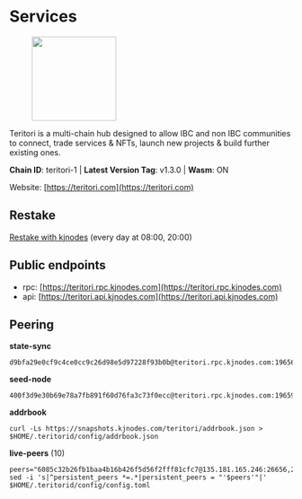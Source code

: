 # Services

<figure><img src="https://raw.githubusercontent.com/kj89/testnet_manuals/main/pingpub/logos/teritori.png" width="150" alt=""><figcaption></figcaption></figure>

Teritori is a multi-chain hub designed to allow IBC and non IBC communities  to connect, trade services & NFTs, launch new projects & build further existing ones.

**Chain ID**: teritori-1 | **Latest Version Tag**: v1.3.0 | **Wasm**: ON

Website: [https://teritori.com](https://teritori.com)

## Restake

[Restake with kjnodes](https://restake.app/teritori/torivaloper184ln03hkpt75uhrrr26f66kvcqvf4yn4nc2xjm) (every day at 08:00, 20:00)
## Public endpoints

* rpc: [https://teritori.rpc.kjnodes.com](https://teritori.rpc.kjnodes.com)
* api: [https://teritori.api.kjnodes.com](https://teritori.api.kjnodes.com)

## Peering

**state-sync**

```
d9bfa29e0cf9c4ce0cc9c26d98e5d97228f93b0b@teritori.rpc.kjnodes.com:19656
```

**seed-node**

```
400f3d9e30b69e78a7fb891f60d76fa3c73f0ecc@teritori.rpc.kjnodes.com:19659
```

**addrbook**
```
curl -Ls https://snapshots.kjnodes.com/teritori/addrbook.json > $HOME/.teritorid/config/addrbook.json
```

**live-peers** (10)
```
peers="6085c32b26fb1baa4b16b426f5d56f2fff81cfc7@135.181.165.246:26656,2b4f46e601fb4ede2a0c98976337e3afdaa50dac@65.108.238.102:15956,8ac41af54dfd91c41de71cde222a55670f2f405d@141.95.65.73:15956,4d6c820a7d426ad934a5e51f2e020836f0378919@116.202.143.91:26656,8f28518afd31a42ea81bb3232a50ab0cec4dcdf7@51.158.236.131:26656,fefd8ffb33a5d6ae194f082a39c4bb713da3a06b@167.86.86.197:36656,106490318e51355bc6d72e7941a0080f8b8256b9@185.16.39.14:26656,d9bfa29e0cf9c4ce0cc9c26d98e5d97228f93b0b@65.109.88.38:19656,5a98d637a16b16bf425a4a785c9d11a7d1e5b8a0@65.21.131.215:26736,43da931d00da102c002e0a227de7258b8fb1871a@144.126.135.53:26656"
sed -i 's|^persistent_peers *=.*|persistent_peers = "'$peers'"|' $HOME/.teritorid/config/config.toml
```
